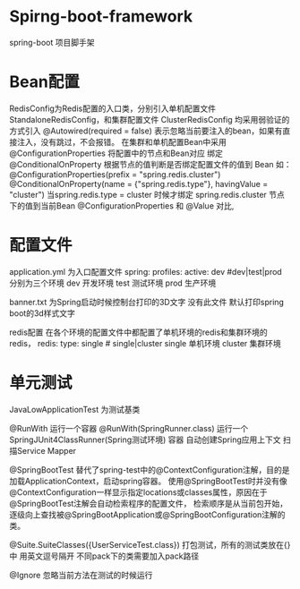 # Spirng-boot-framework
 spring-boot 项目脚手架
 
 # Bean配置
 RedisConfig为Redis配置的入口类，分别引入单机配置文件 StandaloneRedisConfig，和集群配置文件 ClusterRedisConfig
 均采用弱验证的方式引入 @Autowired(required = false) 表示忽略当前要注入的bean，如果有直接注入，没有跳过，不会报错。
 在集群和单机配置Bean中采用 
 @ConfigurationProperties 将配置中的节点和Bean对应 绑定
 @ConditionalOnProperty 根据节点的值判断是否绑定配置文件的值到 Bean 
 如： 
 @ConfigurationProperties(prefix = "spring.redis.cluster")
 @ConditionalOnProperty(name = {"spring.redis.type"}, havingValue = "cluster")
 当spring.redis.type = cluster 时候才绑定 spring.redis.cluster 节点下的值到当前Bean 
 @ConfigurationProperties 和 @Value 对比,
 
 
 # 配置文件 
 application.yml 为入口配置文件
 spring:
    profiles: 
        active: dev #dev|test|prod 
 分别为三个环境 dev 开发环境 test 测试环境 prod 生产环境
 
 banner.txt 为Spring启动时候控制台打印的3D文字 没有此文件 默认打印spring boot的3d样式文字
 
 redis配置 在各个环境的配置文件中都配置了单机环境的redis和集群环境的redis，
 redis: 
    type: single # single|cluster 
 single 单机环境
 cluster 集群环境 
 
 # 单元测试
 JavaLowApplicationTest 为测试基类
 
 @RunWith 运行一个容器
 @RunWith(SpringRunner.class) 运行一个 SpringJUnit4ClassRunner(Spring测试环境) 容器 自动创建Spring应用上下文 扫描Service Mapper
 
 @SpringBootTest 替代了spring-test中的@ContextConfiguration注解，目的是加载ApplicationContext，启动spring容器。
 使用@SpringBootTest时并没有像@ContextConfiguration一样显示指定locations或classes属性，原因在于@SpringBootTest注解会自动检索程序的配置文件，
 检索顺序是从当前包开始，逐级向上查找被@SpringBootApplication或@SpringBootConfiguration注解的类。
 
 @Suite.SuiteClasses({UserServiceTest.class}) 打包测试，所有的测试类放在{}中 用英文逗号隔开 不同pack下的类需要加入pack路径
 
 @Ignore 忽略当前方法在测试的时候运行
 